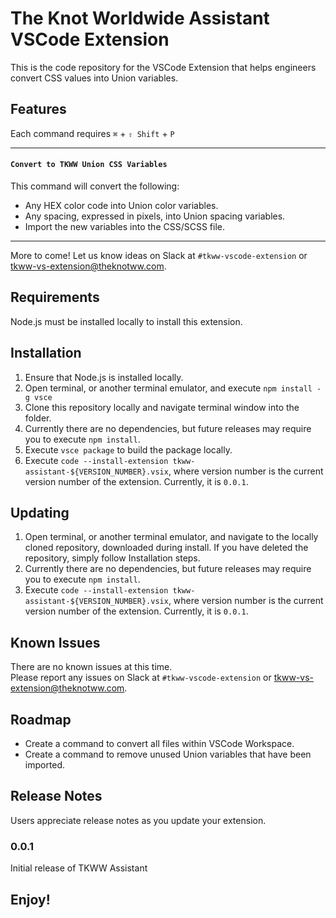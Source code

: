 # The Knot Worldwide Assistant VSCode Extension

This is the code repository for the VSCode Extension that helps engineers convert CSS values into Union variables.

## Features
Each command requires `⌘` + `⇧ Shift` + `P`

---
#### `Convert to TKWW Union CSS Variables`
This command will convert the following:
* Any HEX color code into Union color variables.
* Any spacing, expressed in pixels, into Union spacing variables.
* Import the new variables into the CSS/SCSS file.
---
More to come! Let us know ideas on Slack at `#tkww-vscode-extension` or tkww-vs-extension@theknotww.com.

## Requirements

 Node.js must be installed locally to install this extension.

## Installation
1. Ensure that Node.js is installed locally.
2. Open terminal, or another terminal emulator, and execute `npm install -g vsce`
3. Clone this repository locally and navigate terminal window into the folder.
4. Currently there are no dependencies, but future releases may require you to execute `npm install`.
5. Execute `vsce package` to build the package locally.
6. Execute `code --install-extension tkww-assistant-${VERSION_NUMBER}.vsix`, where version number is the current version number of the extension. Currently, it is `0.0.1`.

## Updating
1. Open terminal, or another terminal emulator, and navigate to the locally cloned repository, downloaded during install. If you have deleted the repository, simply follow Installation steps.
2. Currently there are no dependencies, but future releases may require you to execute `npm install`.
3. Execute `code --install-extension tkww-assistant-${VERSION_NUMBER}.vsix`, where version number is the current version number of the extension. Currently, it is `0.0.1`.

## Known Issues

There are no known issues at this time. \
Please report any issues on Slack at `#tkww-vscode-extension` or tkww-vs-extension@theknotww.com.

## Roadmap
* Create a command to convert all files within VSCode Workspace.
* Create a command to remove unused Union variables that have been imported.

## Release Notes

Users appreciate release notes as you update your extension.

### 0.0.1

Initial release of TKWW Assistant

## **Enjoy!**
